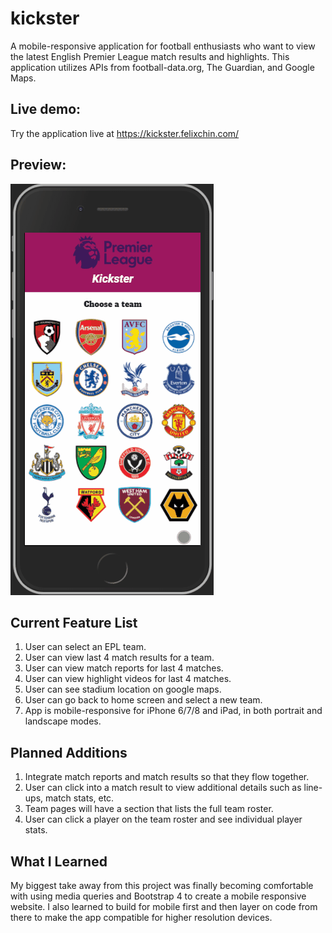 # kickster

A mobile-responsive application for football enthusiasts who want to view the latest English Premier League match results and highlights. This application utilizes APIs from football-data.org, The Guardian, and Google Maps.

## Live demo:

Try the application live at https://kickster.felixchin.com/

## Preview:

![kickster](./kickster.gif )

## Current Feature List

1. User can select an EPL team.
2. User can view last 4 match results for a team.
3. User can view match reports for last 4 matches.
4. User can view highlight videos for last 4 matches.
5. User can see stadium location on google maps.
6. User can go back to home screen and select a new team.
7. App is mobile-responsive for iPhone 6/7/8 and iPad, in both portrait and landscape modes.

## Planned Additions

1. Integrate match reports and match results so that they flow together.
2. User can click into a match result to view additional details such as line-ups, match stats, etc.
3. Team pages will have a section that lists the full team roster.
4. User can click a player on the team roster and see individual player stats.

## What I Learned

My biggest take away from this project was finally becoming comfortable with using media queries and Bootstrap 4 to create a mobile responsive website. I also learned to build for mobile first and then layer on code from there to make the app compatible for higher resolution devices.
